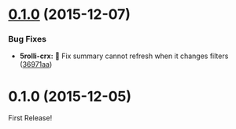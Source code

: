 <a name="0.1.0"></a>
# [0.1.0](https://github.com/moqada/5rolli-crx/compare/v0.1.0...v0.1.0) (2015-12-07)


### Bug Fixes

* **5rolli-crx:** :bug: Fix summary cannot refresh when it changes filters ([36971aa](https://github.com/moqada/5rolli-crx/commit/36971aa))



<a name="0.1.0"></a>
# 0.1.0 (2015-12-05)


First Release!

